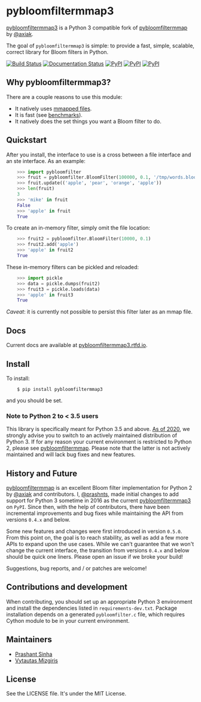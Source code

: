 # pybloomfiltermmap3

[pybloomfiltermmap3](https://github.com/prashnts/pybloomfiltermmap3) is a Python 3 compatible fork of [pybloomfiltermmap](https://github.com/axiak/pybloomfiltermmap) by [@axiak](https://github.com/axiak).

The goal of `pybloomfiltermmap3` is simple: to provide a fast, simple, scalable, correct library for Bloom filters in Python.

[![Build Status](https://travis-ci.org/PrashntS/pybloomfiltermmap3.svg?branch=master)](https://travis-ci.org/PrashntS/pybloomfiltermmap3)
[![Documentation Status](https://readthedocs.org/projects/pybloomfiltermmap3/badge/?version=latest)](https://pybloomfiltermmap3.readthedocs.io/en/latest/?badge=latest)
[![PyPI](https://img.shields.io/pypi/v/pybloomfiltermmap3.svg)](https://pypi.python.org/pypi/pybloomfiltermmap3)
[![PyPI](https://img.shields.io/pypi/dw/pybloomfiltermmap3.svg)](https://pypi.python.org/pypi/pybloomfiltermmap3)
[![PyPI](https://img.shields.io/pypi/pyversions/pybloomfiltermmap3.svg)](https://pypi.python.org/pypi/pybloomfiltermmap3)


## Why pybloomfiltermmap3?

There are a couple reasons to use this module:

* It natively uses [mmapped files](http://en.wikipedia.org/wiki/Mmap).
* It is fast (see [benchmarks](http://axiak.github.io/pybloomfiltermmap/#benchmarks)).
* It natively does the set things you want a Bloom filter to do.


## Quickstart

After you install, the interface to use is a cross between a file
interface and an ste interface. As an example:
```python
    >>> import pybloomfilter
    >>> fruit = pybloomfilter.BloomFilter(100000, 0.1, '/tmp/words.bloom')
    >>> fruit.update(('apple', 'pear', 'orange', 'apple'))
    >>> len(fruit)
    3
    >>> 'mike' in fruit
    False
    >>> 'apple' in fruit
    True
```

To create an in-memory filter, simply omit the file location:
```python
    >>> fruit2 = pybloomfilter.BloomFilter(10000, 0.1)
    >>> fruit2.add('apple')
    >>> 'apple' in fruit2
    True
```

These in-memory filters can be pickled and reloaded:
```python
    >>> import pickle
    >>> data = pickle.dumps(fruit2)
    >>> fruit3 = pickle.loads(data)
    >>> 'apple' in fruit3
    True
```
*Caveat*: it is currently not possible to persist this filter later as an mmap file.

## Docs

Current docs are available at [pybloomfiltermmap3.rtfd.io](https://pybloomfiltermmap3.readthedocs.io/en/latest).


## Install

To install:

```shell
    $ pip install pybloomfiltermmap3
```

and you should be set.

### Note to Python 2 to < 3.5 users

This library is specifically meant for Python 3.5 and above. [As of 2020](https://www.python.org/doc/sunset-python-2/), we strongly advise you to switch to an actively maintained distribution of Python 3. If for any reason your current environment is restricted to Python 2, please see [pybloomfiltermmap](https://github.com/axiak/pybloomfiltermmap). Please note that the latter is not actively maintained and will lack bug fixes and new features.


## History and Future

[pybloomfiltermmap](https://github.com/axiak/pybloomfiltermmap) is an excellent Bloom filter implementation for Python 2 by [@axiak](https://github.com/axiak) and contributors. I, [@prashnts](https://github.com/prashnts), made initial changes to add support for Python 3 sometime in 2016 as the current [pybloomfiltermmap3](https://pypi.org/project/pybloomfiltermmap3/) on `PyPI`. Since then, with the help of contributors, there have been incremental improvements and bug fixes while maintaining the API from versions `0.4.x` and below.

Some new features and changes were first introduced in version `0.5.0`. From this point on, the goal is to reach stability, as well as add a few more APIs to expand upon the use cases. While we can't guarantee that we won't change the current interface, the transition from versions `0.4.x` and below should be quick one liners. Please open an issue if we broke your build!

Suggestions, bug reports, and / or patches are welcome!


## Contributions and development

When contributing, you should set up an appropriate Python 3 environment and install the dependencies listed in `requirements-dev.txt`.
Package installation depends on a generated `pybloomfilter.c` file, which requires Cython module to be in your current environment.


## Maintainers

* [Prashant Sinha](https://github.com/prashnts)
* [Vytautas Mizgiris](https://github.com/vmizg)


## License

See the LICENSE file. It's under the MIT License.

